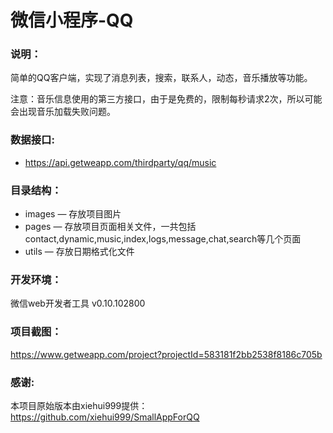 # 微信小程序-QQ

### 说明：

简单的QQ客户端，实现了消息列表，搜索，联系人，动态，音乐播放等功能。

注意：音乐信息使用的第三方接口，由于是免费的，限制每秒请求2次，所以可能会出现音乐加载失败问题。

### 数据接口:

- https://api.getweapp.com/thirdparty/qq/music

### 目录结构：

- images — 存放项目图片
- pages — 存放项目页面相关文件，一共包括contact,dynamic,music,index,logs,message,chat,search等几个页面
- utils — 存放日期格式化文件

### 开发环境：

微信web开发者工具 v0.10.102800

### 项目截图：

https://www.getweapp.com/project?projectId=583181f2bb2538f8186c705b

### 感谢:

本项目原始版本由xiehui999提供：https://github.com/xiehui999/SmallAppForQQ

